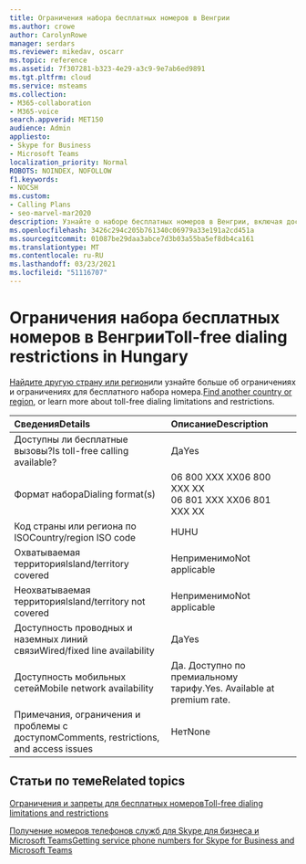 ```yaml
---
title: Ограничения набора бесплатных номеров в Венгрии
ms.author: crowe
author: CarolynRowe
manager: serdars
ms.reviewer: mikedav, oscarr
ms.topic: reference
ms.assetid: 7f307281-b323-4e29-a3c9-9e7ab6ed9891
ms.tgt.pltfrm: cloud
ms.service: msteams
ms.collection:
- M365-collaboration
- M365-voice
search.appverid: MET150
audience: Admin
appliesto:
- Skype for Business
- Microsoft Teams
localization_priority: Normal
ROBOTS: NOINDEX, NOFOLLOW
f1.keywords:
- NOCSH
ms.custom:
- Calling Plans
- seo-marvel-mar2020
description: Узнайте о наборе бесплатных номеров в Венгрии, включая доступность, доступность проводной и фиксированной телефонной связи, а также ограничения для мобильной сети.
ms.openlocfilehash: 3426c294c205b761340c06979a33e191a2cd451a
ms.sourcegitcommit: 01087be29daa3abce7d3b03a55ba5ef8db4ca161
ms.translationtype: MT
ms.contentlocale: ru-RU
ms.lasthandoff: 03/23/2021
ms.locfileid: "51116707"
---
```

# <a name="toll-free-dialing-restrictions-in-hungary"></a><span data-ttu-id="76038-103">Ограничения набора бесплатных номеров в Венгрии</span><span class="sxs-lookup"><span data-stu-id="76038-103">Toll-free dialing restrictions in Hungary</span></span>

<span data-ttu-id="76038-104">[Найдите другую страну или регион](../toll-free-dialing-limitations-and-restrictions.md)или узнайте больше об ограничениях и ограничениях для бесплатного набора номера.</span><span class="sxs-lookup"><span data-stu-id="76038-104">[Find another country or region](../toll-free-dialing-limitations-and-restrictions.md), or learn more about toll-free dialing limitations and restrictions.</span></span>


|<span data-ttu-id="76038-105">**Сведения**</span><span class="sxs-lookup"><span data-stu-id="76038-105">**Details**</span></span>|<span data-ttu-id="76038-106">**Описание**</span><span class="sxs-lookup"><span data-stu-id="76038-106">**Description**</span></span>|
|:-----|:-----|
|<span data-ttu-id="76038-107">Доступны ли бесплатные вызовы?</span><span class="sxs-lookup"><span data-stu-id="76038-107">Is toll-free calling available?</span></span>  <br/> |<span data-ttu-id="76038-108">Да</span><span class="sxs-lookup"><span data-stu-id="76038-108">Yes</span></span>  <br/> |
|<span data-ttu-id="76038-109">Формат набора</span><span class="sxs-lookup"><span data-stu-id="76038-109">Dialing format(s)</span></span>  <br/> | <span data-ttu-id="76038-110">06 800 XXX XX</span><span class="sxs-lookup"><span data-stu-id="76038-110">06 800 XXX XX</span></span> <br/>  <span data-ttu-id="76038-111">06 801 XXX XX</span><span class="sxs-lookup"><span data-stu-id="76038-111">06 801 XXX XX</span></span> <br/> |
|<span data-ttu-id="76038-112">Код страны или региона по ISO</span><span class="sxs-lookup"><span data-stu-id="76038-112">Country/region ISO code</span></span>  <br/> |<span data-ttu-id="76038-113">HU</span><span class="sxs-lookup"><span data-stu-id="76038-113">HU</span></span>  <br/> |
|<span data-ttu-id="76038-114">Охватываемая территория</span><span class="sxs-lookup"><span data-stu-id="76038-114">Island/territory covered</span></span>  <br/> |<span data-ttu-id="76038-115">Неприменимо</span><span class="sxs-lookup"><span data-stu-id="76038-115">Not applicable</span></span>  <br/> |
|<span data-ttu-id="76038-116">Неохватываемая территория</span><span class="sxs-lookup"><span data-stu-id="76038-116">Island/territory not covered</span></span>  <br/> |<span data-ttu-id="76038-117">Неприменимо</span><span class="sxs-lookup"><span data-stu-id="76038-117">Not applicable</span></span>  <br/> |
|<span data-ttu-id="76038-118">Доступность проводных и наземных линий связи</span><span class="sxs-lookup"><span data-stu-id="76038-118">Wired/fixed line availability</span></span>  <br/> |<span data-ttu-id="76038-119">Да</span><span class="sxs-lookup"><span data-stu-id="76038-119">Yes</span></span>  <br/> |
|<span data-ttu-id="76038-120">Доступность мобильных сетей</span><span class="sxs-lookup"><span data-stu-id="76038-120">Mobile network availability</span></span>  <br/> |<span data-ttu-id="76038-p101">Да. Доступно по премиальному тарифу.</span><span class="sxs-lookup"><span data-stu-id="76038-p101">Yes. Available at premium rate.</span></span>  <br/> |
|<span data-ttu-id="76038-123">Примечания, ограничения и проблемы с доступом</span><span class="sxs-lookup"><span data-stu-id="76038-123">Comments, restrictions, and access issues</span></span>  <br/> |<span data-ttu-id="76038-124">Нет</span><span class="sxs-lookup"><span data-stu-id="76038-124">None</span></span>  <br/> |
   
## <a name="related-topics"></a><span data-ttu-id="76038-125">Статьи по теме</span><span class="sxs-lookup"><span data-stu-id="76038-125">Related topics</span></span>

[<span data-ttu-id="76038-126">Ограничения и запреты для бесплатных номеров</span><span class="sxs-lookup"><span data-stu-id="76038-126">Toll-free dialing limitations and restrictions</span></span>](../toll-free-dialing-limitations-and-restrictions.md)

[<span data-ttu-id="76038-127">Получение номеров телефонов служб для Skype для бизнеса и Microsoft Teams</span><span class="sxs-lookup"><span data-stu-id="76038-127">Getting service phone numbers for Skype for Business and Microsoft Teams</span></span>](../getting-service-phone-numbers.md)

  
